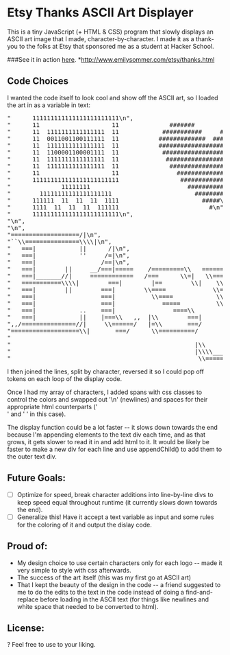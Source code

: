 Etsy Thanks ASCII Art Displayer
================================

This is a tiny JavaScript (+ HTML & CSS) program that slowly displays an ASCII art image that I made, character-by-character. I made it as a thank-you to the folks at Etsy that sponsored me as a student at Hacker School.

###See it in action [here](http://emilysommer.com/etsy/thanks.html).
*http://www.emilysommer.com/etsy/thanks.html

Code Choices
------------

I wanted the code itself to look cool and show off the ASCII art, so I loaded the art in as a variable in text:
<pre>
"      111111111111111111111111\n",
"      11                    11              #######         #######\n",
"      11  1111111111111111  11            ###########     ###########\n",
"      11  0011001100111111  11           #############  ##############\n",
"      11  1111111111111111  11           #############################\n",
"      11  1100001100001111  11            ###########################\n",
"      11  1111111111111111  11             #########################\n",
"      11  1111111111111111  11              #######################\n",
"      11                    11                ###################\n",
"      111111111111111111111111                 #################\n",
"              11111111                           #############\n",
"        11111111111111111111                       #########\n",
"      111111  11  11  11  1111                       #####\n",
"      1111  11  11  11  111111                         #\n",
"      111111111111111111111111\n",
"\n",
"\n",
"===================/|\n",
"``\\===============\\\\|\n",
"   ===|            ||      /|\n",
"   ===|            ''     /=|\n",
"   ===|                  /==|\n",
"   ===|        ||     __/===|=====    /=========\\   =========     =========\n",
"   ===|_______//|     ============   /===      \\=|   \\====/        \\====/\n",
"   ===========\\\\|        ===|        |==        \\|    \\===\\         \\==/\n",
"   ===|        ||        ===|        \\====             \\===\\         =/\n",
"   ===|                  ===|          \\====            \\===\\       =/\n",
"   ===|                  ===|             =====          \\===\\     =/\n",
"   ===|            ..    ===|                ====\\        \\===\\   =/\n",
"   ===|            ||    |===\\   ,,  |\\        ===|        \\===\\ =/\n",
",,/===============//|     \\======/   |=\\       ===/         \\====/\n",
"===================\\|       ===/      \\==========/           \\==/\n",
"                                                              //\n",
"                                                   |\\        //\n",
"                                                   |\\\\______//\n",
"                                                    \\=======/\n"
</pre>

I then joined the lines, split by character, reversed it so I could pop off tokens on each loop of the display code.

Once I had my array of characters, I added spans with css classes to control the colors and swapped out '\n' (newlines) and spaces for their appropriate html counterparts ('<br>' and '&nbsp;' in this case).

The display function could be a lot faster -- it slows down towards the end because I'm appending elements to the text div each time, and as that grows, it gets slower to read it in and add html to it. It would be likely be faster to make a new div for each line and use appendChild() to add them to the outer text div.

Future Goals:
--------------
- [ ] Optimize for speed, break character additions into line-by-line divs to keep speed equal throughout runtime (it currently slows down towards the end).
- [ ] Generalize this! Have it accept a text variable as input and some rules for the coloring of it and output the dislay code.

Proud of:
----------
- My design choice to use certain characters only for each logo -- made it very simple to style with css afterwards.
- The success of the art itself (this was my first go at ASCII art)
- That I kept the beauty of the design in the code -- a friend suggested to me to do the edits to the text in the code instead of doing a find-and-replace before loading in the ASCII text (for things like newlines and white space that needed to be converted to html).

License:
---------
? Feel free to use to your liking.
